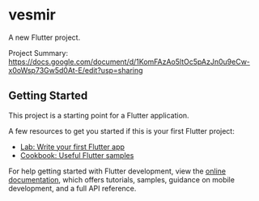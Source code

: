 # vesmir

A new Flutter project.

Project Summary: https://docs.google.com/document/d/1KomFAzAo5ltOc5pAzJn0u9eCw-x0oWsp73Gw5d0At-E/edit?usp=sharing

## Getting Started

This project is a starting point for a Flutter application.

A few resources to get you started if this is your first Flutter project:

- [Lab: Write your first Flutter app](https://docs.flutter.dev/get-started/codelab)
- [Cookbook: Useful Flutter samples](https://docs.flutter.dev/cookbook)

For help getting started with Flutter development, view the
[online documentation](https://docs.flutter.dev/), which offers tutorials,
samples, guidance on mobile development, and a full API reference.
